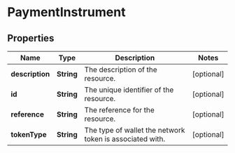 

# PaymentInstrument


## Properties

| Name | Type | Description | Notes |
|------------ | ------------- | ------------- | -------------|
|**description** | **String** | The description of the resource. |  [optional] |
|**id** | **String** | The unique identifier of the resource. |  [optional] |
|**reference** | **String** | The reference for the resource. |  [optional] |
|**tokenType** | **String** | The type of wallet the network token is associated with. |  [optional] |



